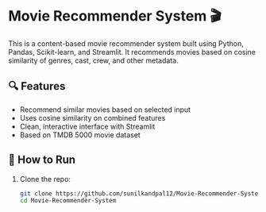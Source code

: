 # Movie Recommender System 🎬

This is a content-based movie recommender system built using Python, Pandas, Scikit-learn, and Streamlit. It recommends movies based on cosine similarity of genres, cast, crew, and other metadata.

## 🔍 Features

- Recommend similar movies based on selected input
- Uses cosine similarity on combined features
- Clean, interactive interface with Streamlit
- Based on TMDB 5000 movie dataset

## 🚀 How to Run

1. Clone the repo:
   ```bash
   git clone https://github.com/sunilkandpal12/Movie-Recommender-System.git
   cd Movie-Recommender-System
